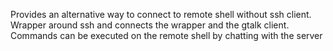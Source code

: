 Provides an alternative way to connect to remote shell without ssh client. Wrapper around ssh and connects the wrapper and the gtalk client. Commands can be executed on the remote shell by chatting with the server